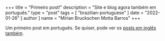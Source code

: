 +++
title = "Primeiro post!"
description = "Site e blog agora também em português."
type = "post"
tags = [
    "brazilian-portuguese"
]
date = "2022-01-26"
[ author ]
  name = "Mírian Bruckschen Motta Barros"
+++

Um primeiro post em português.  Se quiser, pode ver os [posts em inglês também](../../../posts).